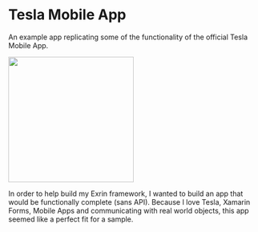 # Tesla Mobile App
An example app replicating some of the functionality of the official Tesla Mobile App.

<img src="https://raw.githubusercontent.com/exrin/Tesla-Mobile-App/master/Tesla/TeslaPinLock.png" height="250" />

In order to help build my Exrin framework, I wanted to build an app that would be functionally complete (sans API). Because I love Tesla, Xamarin Forms, Mobile Apps and communicating with real world objects, this app seemed like a perfect fit for a sample.

